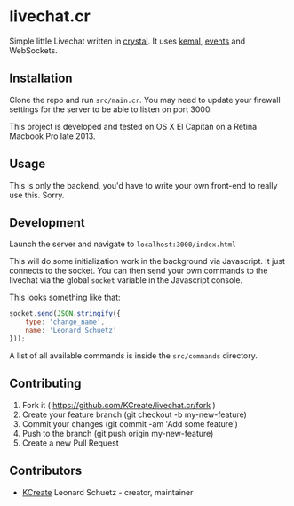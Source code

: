 # livechat.cr

Simple little Livechat written in [crystal](crystal-lang.org). It uses [kemal](http://kemalcr.com/), [events](github.com/kcreate/events) and WebSockets.

## Installation

Clone the repo and run `src/main.cr`. You may need to update your firewall settings for the server to be able to listen on port 3000.

This project is developed and tested on OS X El Capitan on a Retina Macbook Pro late 2013.

## Usage

This is only the backend, you'd have to write your own front-end to really use this. Sorry.

## Development

Launch the server and navigate to `localhost:3000/index.html`

This will do some initialization work in the background via Javascript. It just connects to the socket. You can then send your own commands to the livechat via the global `socket` variable in the Javascript console.

This looks something like that:
```javascript
socket.send(JSON.stringify({
    type: 'change_name',
    name: 'Leonard Schuetz'
}));
```

A list of all available commands is inside the `src/commands` directory.

## Contributing

1. Fork it ( https://github.com/KCreate/livechat.cr/fork )
2. Create your feature branch (git checkout -b my-new-feature)
3. Commit your changes (git commit -am 'Add some feature')
4. Push to the branch (git push origin my-new-feature)
5. Create a new Pull Request

## Contributors

- [KCreate](https://github.com/KCreate) Leonard Schuetz - creator, maintainer
